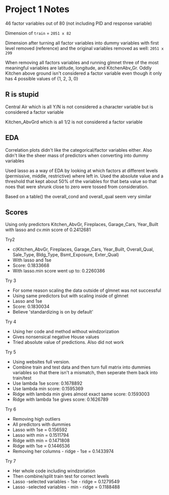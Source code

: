 # Project 1 Notes

46 factor variables out of 80 (not including PID and response variable)

Dimension of `train` = `2051 x 82`

Dimension after turning all factor variables into dummy variables with first level removed (reference) and the original variables removed as well: `2051 x 299`



When removing all factors variables and running glmnet three of the most meaningful variables are latitude, longitude, and KitchenAbv_Gr.  Oddly Kitchen above ground isn't considered a factor variable even though it only has 4 possible values of {1, 2, 3, 0}



## R is stupid

Central Air which is all Y/N is not considered a character variable but is considered a factor variable

Kitchen_AbvGrd which is all 1/2 is not considered a factor variable 



## EDA

Correlation plots didn't like the categorical/factor variables either.  Also didn't like the sheer mass of predictors when converting into dummy variables

Used lasso as a way of EDA by looking at which factors at different levels (permissive, middle, restrictive) where left in.  Used the absolute value and a threshold that kept about 50% of the variables for that beta value so that noes that were shrunk close to zero were tossed from consideration.

Based on a table() the overall_cond and overall_qual seem very similar

## Scores

Using only predictors Kitchen_AbvGr, Fireplaces, Garage_Cars, Year_Built with lasso and cv.min score of 0.2412681

Try2

- c(Kitchen_AbvGr, Fireplaces, Garage_Cars, Year_Built, Overall_Qual, Sale_Type, Bldg_Type, Bsmt_Exposure, Exter_Qual)
- With lasso and 1se
- Score: 0.1833668
- With lasso.min score went up to: 0.2260386

Try 3

- For some reason scaling the data outside of glmnet was not successful
- Using same predictors but with scaling inside of glmnet
- Lasso and 1se
- Score: 0.1830034
- Believe 'standardizing is on by default'

Try 4

- Using her code and method without windzorization
- Gives nonsensical negative House values
- Tried absolute value of predictions.  Also did not work

Try 5

- Using websites full version.
- Combine train and test data and then turn full matrix into dummies variables so that there isn't a mismatch, then seperate them back into train/test
- Use lambda 1se score: 0.1678892
- Use lambda min score: 0.1595369
- Ridge with lambda min gives almost exact same score:  0.1593003
- Ridge with lambda 1se gives score: 0.1626789

Try 6

- Removing high outliers
- All predictors with dummies
- Lasso with 1se = 0.156592
- Lasso with min = 0.1511794
- Ridge with min = 0.1471808
- Ridge with 1se = 0.1446536
- Removing her columns - ridge - 1se = 0.1433974

Try 7

- Her whole code including windzoriation
- Then combine/split train test for correct levels
- Lasso -selected variables -  1se - ridge = 0.1279549
- Lasso -selected variables -  min - ridge = 0.1188488
